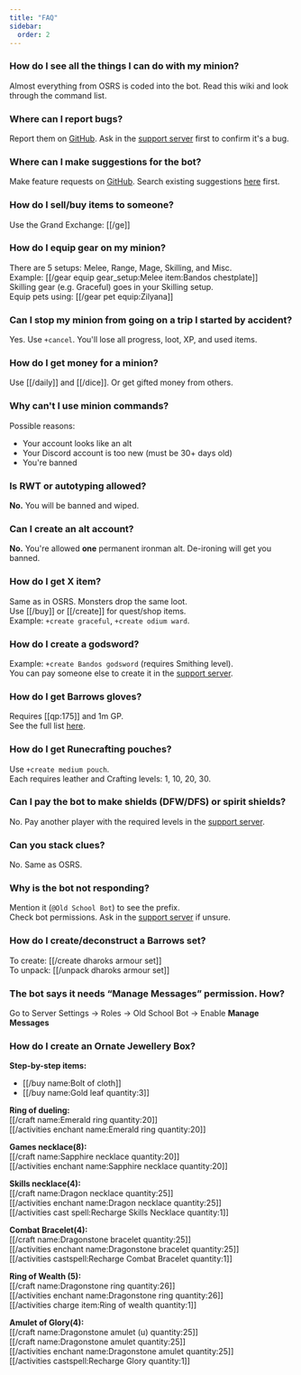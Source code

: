 ```yaml
---
title: "FAQ"
sidebar:
  order: 2
---
```


### How do I see all the things I can do with my minion?

Almost everything from OSRS is coded into the bot. Read this wiki and look through the command list.

### Where can I report bugs?

Report them on [GitHub](https://github.com/oldschoolgg/oldschoolbot/issues/new?assignees=&labels=&template=bug.md). Ask in the [support server](https://discord.com/invite/ob) first to confirm it's a bug.

### Where can I make suggestions for the bot?

Make feature requests on [GitHub](https://github.com/oldschoolgg/oldschoolbot/issues/new?labels=feature+request&template=feature.md). Search existing suggestions [here](https://github.com/oldschoolgg/oldschoolbot/issues) first.

### How do I sell/buy items to someone?

Use the Grand Exchange: [[/ge]]

### How do I equip gear on my minion?

There are 5 setups: Melee, Range, Mage, Skilling, and Misc.  
Example: [[/gear equip gear_setup\:Melee item\:Bandos chestplate]]  
Skilling gear (e.g. Graceful) goes in your Skilling setup.  
Equip pets using: [[/gear pet equip\:Zilyana]]

### Can I stop my minion from going on a trip I started by accident?

Yes. Use `+cancel`. You'll lose all progress, loot, XP, and used items.

### How do I get money for a minion?

Use [[/daily]] and [[/dice]]. Or get gifted money from others.

### Why can't I use minion commands?

Possible reasons:

- Your account looks like an alt
- Your Discord account is too new (must be 30+ days old)
- You're banned

### Is RWT or autotyping allowed?

**No.** You will be banned and wiped.

### Can I create an alt account?

**No.** You're allowed **one** permanent ironman alt. De-ironing will get you banned.

### How do I get X item?

Same as in OSRS. Monsters drop the same loot.  
Use [[/buy]] or [[/create]] for quest/shop items.  
Example: `+create graceful`, `+create odium ward`.

### How do I create a godsword?

Example: `+create Bandos godsword` (requires Smithing level).  
You can pay someone else to create it in the [support server](https://discord.gg/ob).

### How do I get Barrows gloves?

Requires [[qp:175]] and 1m GP.  
See the full list [here](https://www.oldschool.gg/oldschoolbot/minions?Buyable%20items).

### How do I get Runecrafting pouches?

Use `+create medium pouch`.  
Each requires leather and Crafting levels: 1, 10, 20, 30.

### Can I pay the bot to make shields (DFW/DFS) or spirit shields?

No. Pay another player with the required levels in the [support server](https://discord.gg/ob).

### Can you stack clues?

No. Same as OSRS.

### Why is the bot not responding?

Mention it (`@Old School Bot`) to see the prefix.  
Check bot permissions. Ask in the [support server](https://discord.gg/ob) if unsure.

### How do I create/deconstruct a Barrows set?

To create: [[/create dharoks armour set]]  
To unpack: [[/unpack dharoks armour set]]

### The bot says it needs “Manage Messages” permission. How?

Go to Server Settings → Roles → Old School Bot → Enable **Manage Messages**

### How do I create an Ornate Jewellery Box?

**Step-by-step items:**

- [[/buy name\:Bolt of cloth]]
- [[/buy name\:Gold leaf quantity\:3]]

**Ring of dueling:**  
[[/craft name\:Emerald ring quantity\:20]]  
[[/activities enchant name\:Emerald ring quantity\:20]]

**Games necklace(8):**  
[[/craft name\:Sapphire necklace quantity\:20]]  
[[/activities enchant name\:Sapphire necklace quantity\:20]]

**Skills necklace(4):**  
[[/craft name\:Dragon necklace quantity\:25]]  
[[/activities enchant name\:Dragon necklace quantity\:25]]  
[[/activities cast spell\:Recharge Skills Necklace quantity\:1]]

**Combat Bracelet(4):**  
[[/craft name\:Dragonstone bracelet quantity\:25]]  
[[/activities enchant name\:Dragonstone bracelet quantity\:25]]  
[[/activities castspell\:Recharge Combat Bracelet quantity\:1]]

**Ring of Wealth (5):**  
[[/craft name\:Dragonstone ring quantity\:26]]  
[[/activities enchant name\:Dragonstone ring quantity\:26]]  
[[/activities charge item\:Ring of wealth quantity\:1]]

**Amulet of Glory(4):**  
[[/craft name\:Dragonstone amulet (u) quantity\:25]]  
[[/craft name\:Dragonstone amulet quantity\:25]]  
[[/activities enchant name\:Dragonstone amulet quantity\:25]]  
[[/activities castspell\:Recharge Glory quantity\:1]]
